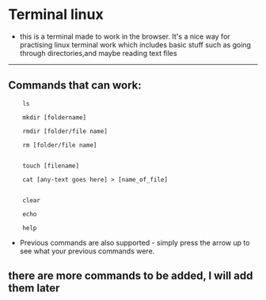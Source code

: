 # Terminal linux
- this is a terminal made to work in the browser. It's a nice way for practising linux terminal work which includes basic stuff such as going through 
directories,and maybe reading text files

---
## Commands that can work:
        ls
        
        mkdir [foldername]

        rmdir [folder/file name]

        rm [folder/file name]


        touch [filename]

        cat [any-text goes here] > [name_of_file]
        

        clear

        echo

        help

- Previous commands are also supported - simply press the arrow up to see what your previous commands were.

## there are more commands to be added, I will add them later
